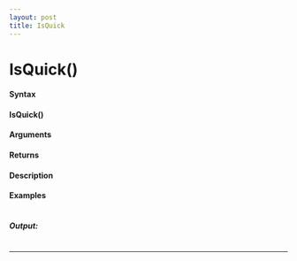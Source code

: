 ```yaml
---
layout: post
title: IsQuick
---
```


# IsQuick()


#### Syntax

#### IsQuick()

#### Arguments

#### Returns

#### Description

#### Examples

```

```

##### Output:

```

```

---